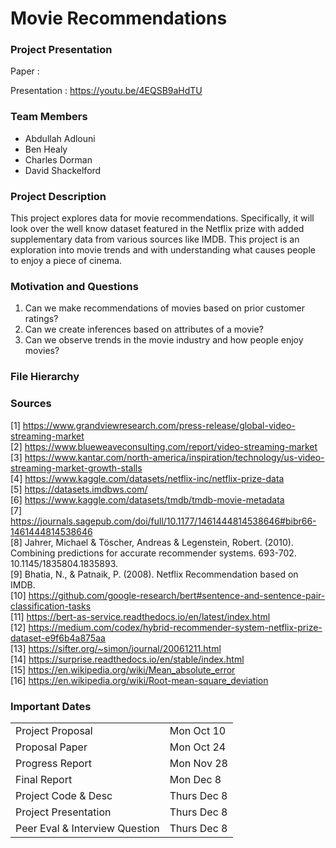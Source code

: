 # Movie Recommendations  

### Project Presentation  
Paper : 

Presentation : https://youtu.be/4EQSB9aHdTU

### Team Members  
- Abdullah Adlouni
- Ben Healy
- Charles Dorman 
- David Shackelford

### Project Description  
This project explores data for movie recommendations. Specifically, it will look over the well know dataset featured in the Netflix prize with added supplementary data from various sources like IMDB. This project is an exploration into movie trends and with understanding what causes people to enjoy a piece of cinema.

### Motivation and Questions  
1. Can we make recommendations of movies based on prior customer ratings?  
2. Can we create inferences based on attributes of a movie?  
3. Can we observe trends in the movie industry and how people enjoy movies?  

### File Hierarchy  

### Sources  
[1]	https://www.grandviewresearch.com/press-release/global-video-streaming-market  
[2]	https://www.blueweaveconsulting.com/report/video-streaming-market    
[3]	https://www.kantar.com/north-america/inspiration/technology/us-video-streaming-market-growth-stalls   
[4]	https://www.kaggle.com/datasets/netflix-inc/netflix-prize-data   
[5]	https://datasets.imdbws.com/   
[6]	https://www.kaggle.com/datasets/tmdb/tmdb-movie-metadata   
[7]	https://journals.sagepub.com/doi/full/10.1177/1461444814538646#bibr66-1461444814538646   
[8]	Jahrer, Michael & Töscher, Andreas & Legenstein, Robert. (2010). Combining predictions for accurate recommender systems. 693-702. 10.1145/1835804.1835893.   
[9]	Bhatia, N., & Patnaik, P. (2008). Netflix Recommendation based on IMDB.   
[10] https://github.com/google-research/bert#sentence-and-sentence-pair-classification-tasks   
[11]  https://bert-as-service.readthedocs.io/en/latest/index.html    
[12]  https://medium.com/codex/hybrid-recommender-system-netflix-prize-dataset-e9f6b4a875aa   
[13]  https://sifter.org/~simon/journal/20061211.html   
[14]  https://surprise.readthedocs.io/en/stable/index.html    
[15]  https://en.wikipedia.org/wiki/Mean_absolute_error   
[16]  https://en.wikipedia.org/wiki/Root-mean-square_deviation 

### Important Dates  
|   |   |
|---|---|
| Project Proposal | Mon Oct 10 |
| Proposal Paper   | Mon Oct 24 |
| Progress Report  | Mon Nov 28 |
| Final Report     | Mon Dec 8  |
| Project Code & Desc | Thurs Dec 8 |
| Project Presentation | Thurs Dec 8 |
| Peer Eval & Interview Question | Thurs Dec 8 |
